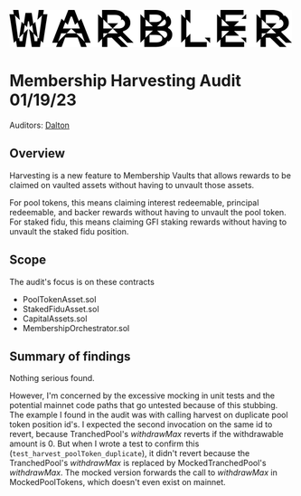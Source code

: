 ![Warbler-Logo](../11-10-22/warbler-logo.png)

# Membership Harvesting Audit 01/19/23

Auditors: [Dalton](https://github.com/daltyboy11)

## Overview
Harvesting is a new feature to Membership Vaults that allows rewards to be claimed on vaulted assets without having to unvault those assets.

For pool tokens, this means claiming interest redeemable, principal redeemable, and backer rewards without having to unvault the pool token. For staked fidu, this means claiming GFI staking rewards without having
to unvault the staked fidu position.

## Scope
The audit's focus is on these contracts
* PoolTokenAsset.sol
* StakedFiduAsset.sol
* CapitalAssets.sol
* MembershipOrchestrator.sol

## Summary of findings
Nothing serious found.

However, I'm concerned by the excessive mocking in unit tests and the potential
mainnet code paths that go untested because of this stubbing. The example I found in the audit was with
calling harvest on duplicate pool token position id's. I expected the second invocation on the same id
to revert, because TranchedPool's _withdrawMax_ reverts if the withdrawable amount is 0. But when I wrote
a test to confirm this (`test_harvest_poolToken_duplicate`), it didn't revert because the TranchedPool's
_withdrawMax_ is replaced by MockedTranchedPool's _withdrawMax_. The mocked version forwards the call to
_withdrawMax_ in MockedPoolTokens, which doesn't even exist on mainnet.